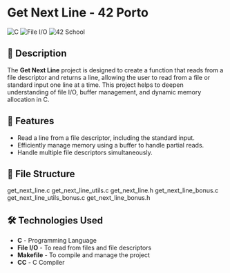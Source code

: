 # Get Next Line - 42 Porto

![C](https://img.shields.io/badge/C-Language-blue?style=for-the-badge)
![File I/O](https://img.shields.io/badge/File-I/O-orange?style=for-the-badge)
![42 School](https://img.shields.io/badge/42-Porto-black?style=for-the-badge)

## 📝 Description

The **Get Next Line** project is designed to create a function that reads from a file descriptor and returns a line, allowing the user to read from a file or standard input one line at a time. This project helps to deepen understanding of file I/O, buffer management, and dynamic memory allocation in C.

## 🚀 Features

- Read a line from a file descriptor, including the standard input.
- Efficiently manage memory using a buffer to handle partial reads.
- Handle multiple file descriptors simultaneously.

## 📂 File Structure

get_next_line.c    get_next_line_utils.c    get_next_line.h
get_next_line_bonus.c	 get_next_line_utils_bonus.c	get_next_line_bonus.h

## 🛠️ Technologies Used

- **C** - Programming Language
- **File I/O** - To read from files and file descriptors
- **Makefile** - To compile and manage the project
- **CC** - C Compiler
